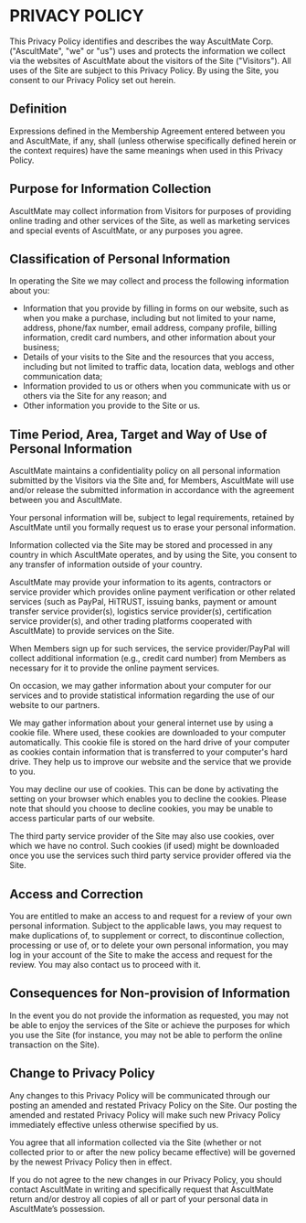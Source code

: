# PRIVACY POLICY

This Privacy Policy identifies and describes the way AscultMate Corp. ("AscultMate", "we" or "us") uses and protects the information we collect via the websites of AscultMate  about the visitors of the Site ("Visitors"). All uses of the Site are subject to this Privacy Policy. By using the Site, you consent to our Privacy Policy set out herein.

## Definition

Expressions defined in the Membership Agreement entered between you and AscultMate, if any, shall (unless otherwise specifically defined herein or the context requires) have the same meanings when used in this Privacy Policy.

## Purpose for Information Collection

AscultMate may collect information from Visitors for purposes of providing online trading and other services of the Site, as well as marketing services and special events of AscultMate, or any purposes you agree.

## Classification of Personal Information

In operating the Site we may collect and process the following information about you:

- Information that you provide by filling in forms on our website, such as when you make a purchase, including but not limited to your name, address, phone/fax number, email address, company profile, billing information, credit card numbers, and other information about your business;
- Details of your visits to the Site and the resources that you access, including but not limited to traffic data, location data, weblogs and other communication data;
- Information provided to us or others when you communicate with us or others via the Site for any reason; and
- Other information you provide to the Site or us.

## Time Period, Area, Target and Way of Use of Personal Information

AscultMate maintains a confidentiality policy on all personal information submitted by the Visitors via the Site and, for Members, AscultMate will use and/or release the submitted information in accordance with the agreement between you and AscultMate.

Your personal information will be, subject to legal requirements, retained by AscultMate until you formally request us to erase your personal information.

Information collected via the Site may be stored and processed in any country in which AscultMate operates, and by using the Site, you consent to any transfer of information outside of your country.

AscultMate may provide your information to its agents, contractors or service provider which provides online payment verification or other related services (such as PayPal, HiTRUST, issuing banks, payment or amount transfer service provider(s), logistics service provider(s), certification service provider(s), and other trading platforms cooperated with AscultMate) to provide services on the Site.

When Members sign up for such services, the service provider/PayPal will collect additional information (e.g., credit card number) from Members as necessary for it to provide the online payment services.

On occasion, we may gather information about your computer for our services and to provide statistical information regarding the use of our website to our partners.

We may gather information about your general internet use by using a cookie file. Where used, these cookies are downloaded to your computer automatically. This cookie file is stored on the hard drive of your computer as cookies contain information that is transferred to your computer's hard drive. They help us to improve our website and the service that we provide to you.

You may decline our use of cookies. This can be done by activating the setting on your browser which enables you to decline the cookies. Please note that should you choose to decline cookies, you may be unable to access particular parts of our website.

The third party service provider of the Site may also use cookies, over which we have no control. Such cookies (if used) might be downloaded once you use the services such third party service provider offered via the Site.

## Access and Correction

You are entitled to make an access to and request for a review of your own personal information. Subject to the applicable laws, you may request to make duplications of, to supplement or correct, to discontinue collection, processing or use of, or to delete your own personal information, you may log in your account of the Site to make the access and request for the review. You may also contact us to proceed with it.

## Consequences for Non-provision of Information

In the event you do not provide the information as requested, you may not be able to enjoy the services of the Site or achieve the purposes for which you use the Site (for instance, you may not be able to perform the online transaction on the Site).

## Change to Privacy Policy

Any changes to this Privacy Policy will be communicated through our posting an amended and restated Privacy Policy on the Site. Our posting the amended and restated Privacy Policy will make such new Privacy Policy immediately effective unless otherwise specified by us.

You agree that all information collected via the Site (whether or not collected prior to or after the new policy became effective) will be governed by the newest Privacy Policy then in effect.

If you do not agree to the new changes in our Privacy Policy, you should contact AscultMate in writing and specifically request that AscultMate return and/or destroy all copies of all or part of your personal data in AscultMate’s possession.
